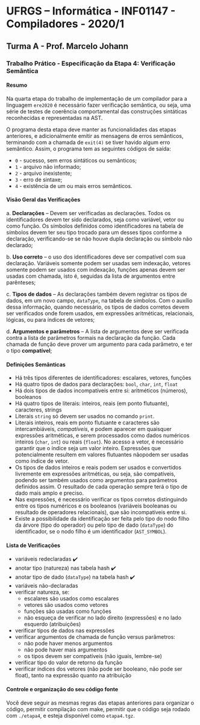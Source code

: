 # UFRGS – Informática - INF01147 - Compiladores - 2020/1

## Turma A - Prof. Marcelo Johann

### Trabalho Prático - Especificação da Etapa 4: Verificação Semântica

#### Resumo

Na quarta etapa do trabalho de implementação de um compilador para a linguagem `ere2020` é necessário   fazer   verificação   semântica,   ou   seja,   uma   série   de   testes   de   coerência comportamental das construções sintáticas reconhecidas e representadas na AST.

O   programa   desta   etapa   deve   manter   as   funcionalidades   das   etapas   anteriores,   e adicionalmente  emitir  as  mensagens  de  erros  semânticos,  terminando  com  a  chamada  de `exit(4)` se tiver havido algum erro semântico. Assim, o programa tem as seguintes códigos de saída:

* `0` - sucesso,  sem  erros  sintáticos  ou  semânticos;
* `1` -  arquivo  não  informado;
* `2` -  arquivo inexistente;
* `3` - erro de sintaxe;
* `4` - existência de um ou mais erros semânticos.

#### Visão Geral das Verificações

a. **Declarações**  –  Devem  ser  verificadas  as  declarações. Todos  os  identificadores  devem ter sido declarados, seja como variável, vetor ou como função. Os símbolos definidos como identificadores na tabela de símbolos devem ter seu tipo trocado para um desses tipos conforme a declaração, verificando-se se não houve dupla declaração ou símbolo não declarado;

b. **Uso  correto**  –  o  uso  dos  identificadores  deve  ser  compatível  com  sua  declaração. Variáveis  somente  podem  ser  usadas  sem  indexação,  vetores  somente  podem  ser usados  com  indexação,  funções  apenas  devem  ser  usadas  com  chamada,  isto  é, seguidas da lista de argumentos entre parênteses;

c. **Tipos  de  dados**  – As  declarações  também  devem  registrar  os  tipos  de  dados,  em  um novo  campo, `dataType`,  na  tabela  de  símbolos.  Com  o  auxílio  dessa  informação, quando  necessário,  os  tipos  de  dados  corretos  devem  ser  verificados  onde  forem usados, em expressões aritméticas, relacionais, lógicas, ou para índices de vetores;

d. **Argumentos e parâmetros** – A lista de argumentos deve ser verificada contra a lista de parâmetros formais na declaração da função. Cada chamada de função deve prover um argumento para cada parâmetro, e ter o tipo **compatível**;

#### Definições Semânticas

* Há três tipos diferentes de identificadores: escalares, vetores, funções
* Há quatro tipos de dados para declarações: `bool`, `char`, `int`, `float`
* Há dois tipos de dados incompatíveis entre si: aritméticos (números), booleanos
* Há quatro tipos de literais: inteiros, reais (em ponto flutuante), caracteres, strings
* Literais `string` só devem ser usados no comando `print`.
* Literais   inteiros,   reais   em   ponto   flutuante   e   caracteres   são   intercambiáveis, *compatíveis*,  e  podem  aparecer  em  quaisquer  expressões  aritméticas,  e  serem  processados como  dados  numéricos  inteiros  (`char`, `int`)  ou  reais  (`float`).  No  acesso  a  vetor,  é  necessário garantir  que  o  índice  seja  um  valor  inteiro.  Expressões  que  potencialmente  resultem  em valores flutuantes nãopodem ser usadas como índice de vetor.
* Os  tipos  de  dados  inteiros  e  reais  podem  ser  usados  e  convertidos  livremente  em expressões  aritméticas,  ou  seja,  são  compatíveis,  podendo  ser  também  usados  como argumentos  para  parâmetros  definidos  assim.  O  resultado  de  cada  operação  sempre terá o tipo de dado mais amplo e preciso.
* Nas  expressões,  é  necessário  verificar  os  tipos  corretos  distinguindo  entre  os  tipos numéricos   e   os   booleanos   (variáveis   booleanas   ou   resultado   de   operadores relacionais), que são incompatíveis entre si.
* Existe a possibilidade da identificação ser feita pelo tipo do nodo filho da árvore (tipo do  operador)  ou  pelo  tipo  de  dado  (`dataType`)  do  identificador,  se  o  nodo  filho  é  um identificador (`AST_SYMBOL`).

#### Lista de Verificações

* variáveis redeclaradas ✔️
* anotar tipo (natureza) nas tabela hash ✔️
* anotar tipo de dado (`dataType`) na tabela hash ✔️
* variáveis não-declaradas
* verificar natureza, se:
  * escalares são usados como escalares
  * vetores são usados como vetores
  * funções são usadas como funções
  * não esqueça de verificar no lado direito (expressões) e no lado esquerdo (atribuições)
* verificar tipos de dados nas expressões
* verificar argumentos de chamada de função versus parâmetros:
  * não pode haver menos argumentos
  * não pode haver mais argumentos
  * os tipos devem ser compatíveis (não iguais, lembre-se)
* verificar tipo do valor de retorno da função
* verificar índices dos vetores (não pode ser booleano, não pode ser float), tanto na expressão quanto na atribuição

#### Controle e organização do seu código fonte

Você  deve  seguir  as  mesmas  regras  das  etapas  anteriores  para  organizar  o  código,  permitir compilação  com make,  permitir  que  o  código  seja  rodado  com `./etapa4`,  e  esteja  disponível como `etapa4.tgz`.
